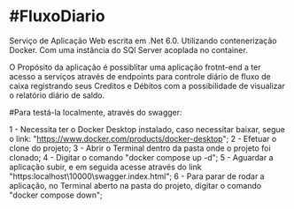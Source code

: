 # #FluxoDiario

Serviço de Aplicação Web escrita em .Net 6.0.
Utilizando contenerização Docker.
Com uma instância do SQl Server acoplada no container.

O Propósito da aplicação é possiblitar uma aplicação frotnt-end a ter acesso a serviços através de endpoints para controle diário de fluxo de caixa registrando seus Creditos e Débitos com a possibilidade de visualizar o relatório diário de saldo.

#Para testá-la localmente, através do swagger:

1 - Necessita ter o Docker Desktop instalado, caso necessitar baixar, segue o link: "https://www.docker.com/products/docker-desktop";
2 - Efetuar o clone do projeto;
3 - Abrir o Terminal dentro da pasta onde o projeto foi clonado;
4 - Digitar o comando "docker compose up -d";
5 - Aguardar a aplicação subir, e em seguida acesse através do link "https:localhost\10000\swagger.index.html";
6 - Para parar de rodar a aplicação, no Terminal aberto na pasta do projeto, digitar o comando "docker compose down";
